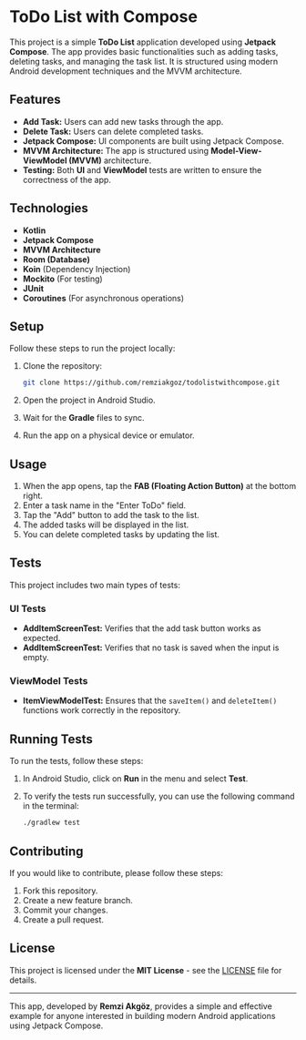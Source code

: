 # ToDo List with Compose

This project is a simple **ToDo List** application developed using **Jetpack Compose**. The app provides basic functionalities such as adding tasks, deleting tasks, and managing the task list. It is structured using modern Android development techniques and the MVVM architecture.

## Features

- **Add Task:** Users can add new tasks through the app.
- **Delete Task:** Users can delete completed tasks.
- **Jetpack Compose:** UI components are built using Jetpack Compose.
- **MVVM Architecture:** The app is structured using **Model-View-ViewModel (MVVM)** architecture.
- **Testing:** Both **UI** and **ViewModel** tests are written to ensure the correctness of the app.

## Technologies

- **Kotlin**
- **Jetpack Compose**
- **MVVM Architecture**
- **Room (Database)**
- **Koin** (Dependency Injection)
- **Mockito** (For testing)
- **JUnit**
- **Coroutines** (For asynchronous operations)

## Setup

Follow these steps to run the project locally:

1. Clone the repository:

    ```bash
    git clone https://github.com/remziakgoz/todolistwithcompose.git
    ```

2. Open the project in Android Studio.
3. Wait for the **Gradle** files to sync.
4. Run the app on a physical device or emulator.

## Usage

1. When the app opens, tap the **FAB (Floating Action Button)** at the bottom right.
2. Enter a task name in the "Enter ToDo" field.
3. Tap the "Add" button to add the task to the list.
4. The added tasks will be displayed in the list.
5. You can delete completed tasks by updating the list.

## Tests

This project includes two main types of tests:

### UI Tests
- **AddItemScreenTest:** Verifies that the add task button works as expected.
- **AddItemScreenTest:** Verifies that no task is saved when the input is empty.

### ViewModel Tests
- **ItemViewModelTest:** Ensures that the `saveItem()` and `deleteItem()` functions work correctly in the repository.

## Running Tests

To run the tests, follow these steps:

1. In Android Studio, click on **Run** in the menu and select **Test**.
2. To verify the tests run successfully, you can use the following command in the terminal:

    ```bash
    ./gradlew test
    ```

## Contributing

If you would like to contribute, please follow these steps:

1. Fork this repository.
2. Create a new feature branch.
3. Commit your changes.
4. Create a pull request.

## License

This project is licensed under the **MIT License** - see the [LICENSE](LICENSE) file for details.

---

This app, developed by **Remzi Akgöz**, provides a simple and effective example for anyone interested in building modern Android applications using Jetpack Compose.
